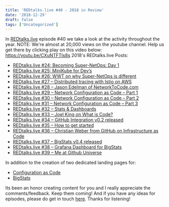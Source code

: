 ```yaml
---
title: 'REDtalks.live #40 - 2018 in Review'
date: '2018-12-29'
draft: false
tags: ['Uncategorized']
---
```


In [REDtalks.live](https://REDtalks.live) episode #40 we take a look at the activity throughout the year. NOTE: We're almost at 20,000 views on the youtube channel. Help us get there by clicking play on this video below: https://youtu.be/CXuNTFTIs8s 2018's REDtalks.live Posts:

*   [REDtalks.live #24: Becoming Super-NetOps: Day 1](http://redtalks.live/2018/01/30/redtalks-live-24-becoming-super-netops-day-1/)
*   [REDtalks.live #25: MiniKube for Dev’s](http://redtalks.live/2018/02/16/redtalks-live-25-minikube-for-devs/)
*   [REDtalks.live #26: WWT on why Super-NetOps is different](http://redtalks.live/2018/02/21/redtalks-live-26-wwt-on-why-super-netops-is-different/)
*   [REDtalks.live #27 – Distributed tracing with Istio on AWS](http://redtalks.live/2018/02/24/redtalks-live-27-distributed-tracing-with-istio-on-aws/)
*   [REDtalks.live #28 – Jason Edelman of NetworkToCode.com](http://redtalks.live/2018/03/28/redtalks-live-28-jason-edelman-of-networktocode-com/)
*   [REDtalks.live #29 – Network Configuration as Code – Part 1](http://redtalks.live/2018/05/02/redtalks-live-29-network-infrastructure-as-code-part-1/)
*   [REDtalks.live #30 – Network Configuration as Code – Part 2](http://redtalks.live/2018/05/04/redtalks-live-30-network-infrastructure-as-code-part-2/)
*   [REDtalks.live #31 – Network Configuration as Code – Part 3](http://redtalks.live/2018/05/08/redtalks-live-31-network-infrastructure-as-code-part-3/)
*   [REDtalks.live #32 – Stats & Dashboards](http://redtalks.live/2018/05/25/redtalks-live-32-stats-dashboards/)
*   [REDtalks.live #33 – Joel King on What is Code?](http://redtalks.live/2018/06/12/redtalks-live-33-joel-king-on-what-is-code/)
*   [REDtalks.live #34 – GitHub Integration v0.2 released](http://redtalks.live/2018/07/09/redtalks-live-34-github-integration-v0-2-released/)
*   [REDtalks.live #35 – How to get started](http://redtalks.live/2018/07/20/redtalks-live-35-how-to-get-started/)
*   [REDtalks.live #36 – Christian Weber from GitHub on Infrastructure as Code](http://redtalks.live/2018/08/01/redtalks-live-36-christian-weber-from-github-on-infrastructure-as-code/)
*   [REDtalks.live #37 – BigStats v0.4 released](http://redtalks.live/2018/09/05/redtalks-live-37-bigstats-v0-4-released/)
*   [REDtalks.live #38 – Grafana Dashboard for BigStats](http://redtalks.live/2018/09/18/redtalks-live-38-grafana-dashboard-for-bigstats/)
*   [REDtalks.live #39 – Me at Github Universe](http://redtalks.live/2018/10/23/redtalks-live-39-me-at-github-universe/)

In addition to the creation of two dedicated landing pages for:

*   [Configuration as Code](http://redtalks.live/cac/)
*   [BigStats](http://redtalks.live/bigstats/)

Its been an honor creating content for you and I really appreciate the comments/feedback. Keep them coming! And if you have any ideas for episodes, please do get in touch [here](http://redtalks.live/contact/). Thanks for listening!